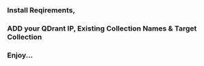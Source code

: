 ### Install Reqirements,
### ADD your QDrant IP, Existing Collection Names & Target Collection
### Enjoy...

